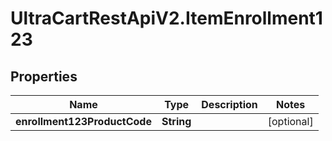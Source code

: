 # UltraCartRestApiV2.ItemEnrollment123

## Properties
Name | Type | Description | Notes
------------ | ------------- | ------------- | -------------
**enrollment123ProductCode** | **String** |  | [optional] 


